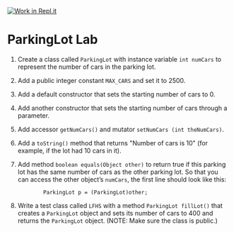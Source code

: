 [![Work in Repl.it](https://classroom.github.com/assets/work-in-replit-14baed9a392b3a25080506f3b7b6d57f295ec2978f6f33ec97e36a161684cbe9.svg)](https://classroom.github.com/online_ide?assignment_repo_id=3902725&assignment_repo_type=AssignmentRepo)
# ParkingLot Lab
1.	Create a class called ```ParkingLot``` with instance variable ```int numCars``` to represent the number of cars in the parking lot.
2.	Add a public integer constant ```MAX_CARS``` and set it to 2500.
3.	Add a default constructor that sets the starting number of cars to 0.
4.	Add another constructor that sets the starting number of cars through a parameter.
5.	Add accessor ```getNumCars()``` and mutator ```setNumCars (int theNumCars)```.  
6.	Add a ```toString()``` method that returns "Number of cars is 10" (for example, if the lot had 10 cars in it).
7.	Add method ```boolean equals(Object other)``` to return true if this parking lot has the same number of cars as the other parking lot. So that you can access the other object’s ```numCars```, the first line should look like this:  
        
                ParkingLot p = (ParkingLot)other;
8.	Write a test class called ```LFHS``` with a method ```ParkingLot fillLot()``` that creates a ```ParkingLot``` object and sets its number of cars to 400 and returns the ```ParkingLot``` object. (NOTE: Make sure the class is public.)

